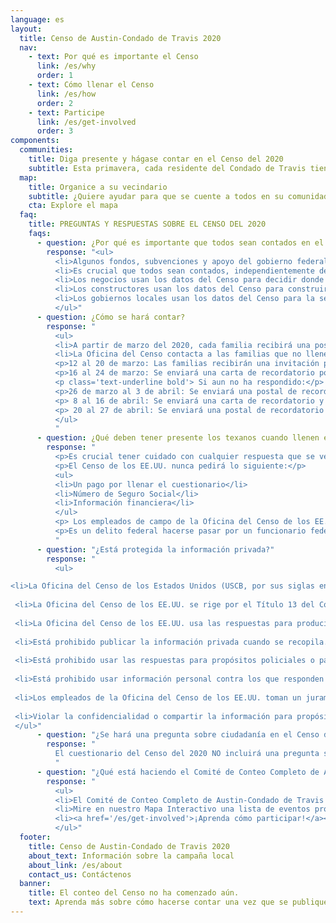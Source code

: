 ```yaml
---
language: es
layout:
  title: Censo de Austin-Condado de Travis 2020
  nav:
    - text: Por qué es importante el Censo
      link: /es/why
      order: 1
    - text: Cómo llenar el Censo
      link: /es/how
      order: 2
    - text: Participe
      link: /es/get-involved
      order: 3
components:
  communities:
    title: Diga presente y hágase contar en el Censo del 2020
    subtitle: Esta primavera, cada residente del Condado de Travis tiene el poder de moldear el futuro de nuestros vecindarios, escuelas y gobierno local. Será necesaria la participación de todas las comunidades, no importa que tan pequeñas o grandes sean, para ayudar a que cada persona sea contada.
  map:
    title: Organice a su vecindario
    subtitle: ¿Quiere ayudar para que se cuente a todos en su comunidad? Ayude a organizar en una de nuestras comunidades difíciles de contar o en su propio vecindario. Haga clic aquí para conocer más...
    cta: Explore el mapa
  faq:
    title: PREGUNTAS Y RESPUESTAS SOBRE EL CENSO DEL 2020
    faqs:
      - question: ¿Por qué es importante que todos sean contados en el Censo?
        response: "<ul>
          <li>Algunos fondos, subvenciones y apoyo del gobierno federal a los estados, condados y comunidades se basan en el tamaño de la población.</li>
          <li>Es crucial que todos sean contados, independientemente de su estado migratorio. Cuando usted responde al Censo, ayuda a su comunidad a obtener su porción justa de fondos federales.</li>
          <li>Los negocios usan los datos del Censo para decidir donde construir fábricas, oficinas y tiendas, y esto crea empleos.</li>
          <li>Los constructores usan los datos del Censo para construir nuevas casas y revitalizar los vecindarios.</li>
          <li>Los gobiernos locales usan los datos del Censo para la seguridad pública y preparación para emergencias.</li>
          </ul>"
      - question: ¿Cómo se hará contar?
        response: "
          <ul>
          <li>A partir de marzo del 2020, cada familia recibirá una postal en el correo que les informa sobre las opciones para llenar el cuestionario del Censo. Eso incluye en línea, por teléfono o en un formulario en papel.</li>
          <li>La Oficina del Censo contacta a las familias que no llenen el cuestionario durante el periodo de respuesta voluntaria para seguimiento por no haber respondido.
          <p>12 al 20 de marzo: Las familias recibirán una invitación para responder en línea el Censo del 2020. Algunas familias también recibirán cuestionarios en papel.</p>
          <p>16 al 24 de marzo: Se enviará una carta de recordatorio por correo.</p>
          <p class='text-underline bold'> Si aun no ha respondido:</p>
          <p>26 de marzo al 3 de abril: Se enviará una postal de recordatorio a las familias que no hayan respondido.</p>
          <p> 8 al 16 de abril: Se enviará una carta de recordatorio y un cuestionario en papel por correo.</p>
          <p> 20 al 27 de abril: Se enviará una postal de recordatorio final antes de que la Oficina del Censo de los EE.UU. haga un seguimiento en persona.</p>
          </ul>
          "
      - question: ¿Qué deben tener presente los texanos cuando llenen el Censo?
        response: "
          <p>Es crucial tener cuidado con cualquier respuesta que se vea sospechosa.</p>
          <p>El Censo de los EE.UU. nunca pedirá lo siguiente:</p>
          <ul>
          <li>Un pago por llenar el cuestionario</li>
          <li>Número de Seguro Social</li>
          <li>Información financiera</li>
          </ul>
          <p> Los empleados de campo de la Oficina del Censo de los EE.UU. siempre mostrarán una identificación válida de la Oficina del Censo. Usted puede confirmar que es empleado del Censo si ingresa el nombre de la persona en la herramienta de búsqueda de personal del Censo o si contacta a la Oficina Regional de Texas al 1-800-852-6159.</p>
          <p>Es un delito federal hacerse pasar por un funcionario federal, y cualquier persona que viole esa ley se expone a ir a la cárcel.</p>
          "
      - question: "¿Está protegida la información privada?"
        response: "
          <ul>

<li>La Oficina del Censo de los Estados Unidos (USCB, por sus siglas en inglés) tiene la obligación por ley de proteger cualquier información personal que recopile y mantenerla de manera confidencial.</li>
 
 <li>La Oficina del Censo de los EE.UU. se rige por el Título 13 del Código de los Estados Unidos. Estas leyes no solo le proveen a la Oficina la autoridad para hacer su trabajo, sino que también estipula protecciones estrictas para la información que recopila el Censo de individuos y negocios.</li>
 
 <li>La Oficina del Censo de los EE.UU. usa las respuestas para producir estadísticas.</li>
 
 <li>Está prohibido publicar la información privada cuando se recopila. Después de 72 años, podrá ser publicada para propósitos históricos por el Archivo Nacional. Es ilegal divulgar o publicar cualquier información privada que identifique a un individuo o persona, como nombres, direcciones (incluyendo coordenadas de GPS), números de Seguro Social y de teléfono.</li>
 
 <li>Está prohibido usar las respuestas para propósitos policiales o para determinar si una persona califica para beneficios del gobierno.</li>
 
 <li>Está prohibido usar información personal contra los que responden para propósitos de cumplimiento migratorio.</li>
 
 <li>Los empleados de la Oficina del Censo de los EE.UU. toman un juramento de confidencialidad. Toda persona con acceso a la información toma un juramento de por vida para proteger la información personal y entiende que las penalidades por violar esta ley aplican para toda la vida.</li>
 
 <li>Violar la confidencialidad o compartir la información para propósitos que no sean estadísticos es un delito federal serio. Cualquier persona que viole esta ley enfrentará penalidades severas, incluyendo una sentencia a prisión federal de hasta cinco años, una multa de hasta $250,000, o ambas.</li>
 </ul>"
      - question: "¿Se hará una pregunta sobre ciudadanía en el Censo del 2020?"
        response: "
          El cuestionario del Censo del 2020 NO incluirá una pregunta sobre el estado migratorio de los individuos. Toda persona, independientemente de su estado migratorio, tiene ciertos derechos básicos. A las personas que les preocupe abrir su puerta, hay otras maneras de participar. Puede participar desde la comodidad de su casa por Internet y por teléfono, o puede ir a un centro de asistencia administrado por la comunidad. Por favor complete su cuestionario del Censo. Un cuestionario incompleto puede aumentar las probabilidades de que la Oficina del Censo de los EE.UU. le haga seguimiento por no responder. Las familias recibirán una invitación para responder en línea al Censo del 2020 a partir del 12 de marzo del 2020. Su participación es vital y su información está protegida.
          "
      - question: "¿Qué está haciendo el Comité de Conteo Completo de Austin-Condado de Travis para animar a las personas para que participen?"
        response: "
          <ul>
          <li>El Comité de Conteo Completo de Austin-Condado de Travis está apoyando un esfuerzo coordinado de alcance comunitario y participación enfocado en llegar a las personas difíciles de contar (hard-to-count, o HTC , en inglés). Este Comité está colaborando y aprovechando el apoyo de los gobiernos locales, organizaciones comunitarias regionales y estatales, entidades sin fines de lucro, educativas y otras agencias para garantizar que se llegue a las comunidades más difíciles de contar. Los esfuerzos de comunicación estarán dirigidos a ayudar a nuestros residentes a entender que su información se mantendrá privada y a refutar la información incorrecta.</li>
          <li>Mire en nuestro Mapa Interactivo una lista de eventos programados próximamente para participar o para aprender más envíe un correo electrónico a census@traviscountytx.gov.</li>
          <li><a href='/es/get-involved'>¡Aprenda cómo participar!</a></li>
          </ul>"
  footer:
    title: Censo de Austin-Condado de Travis 2020
    about_text: Información sobre la campaña local
    about_link: /es/about
    contact_us: Contáctenos
  banner:
    title: El conteo del Censo no ha comenzado aún.
    text: Aprenda más sobre cómo hacerse contar una vez que se publique la solicitud del Censo en marzo.
---
```

